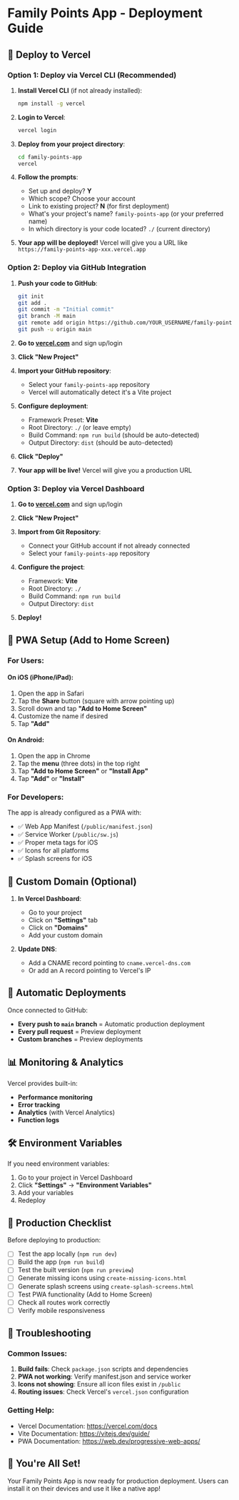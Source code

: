 # Family Points App - Deployment Guide

## 🚀 Deploy to Vercel

### Option 1: Deploy via Vercel CLI (Recommended)

1. **Install Vercel CLI** (if not already installed):
   ```bash
   npm install -g vercel
   ```

2. **Login to Vercel**:
   ```bash
   vercel login
   ```

3. **Deploy from your project directory**:
   ```bash
   cd family-points-app
   vercel
   ```

4. **Follow the prompts**:
   - Set up and deploy? **Y**
   - Which scope? Choose your account
   - Link to existing project? **N** (for first deployment)
   - What's your project's name? `family-points-app` (or your preferred name)
   - In which directory is your code located? `./` (current directory)

5. **Your app will be deployed!** Vercel will give you a URL like `https://family-points-app-xxx.vercel.app`

### Option 2: Deploy via GitHub Integration

1. **Push your code to GitHub**:
   ```bash
   git init
   git add .
   git commit -m "Initial commit"
   git branch -M main
   git remote add origin https://github.com/YOUR_USERNAME/family-points-app.git
   git push -u origin main
   ```

2. **Go to [vercel.com](https://vercel.com)** and sign up/login

3. **Click "New Project"**

4. **Import your GitHub repository**:
   - Select your `family-points-app` repository
   - Vercel will automatically detect it's a Vite project

5. **Configure deployment**:
   - Framework Preset: **Vite**
   - Root Directory: `./` (or leave empty)
   - Build Command: `npm run build` (should be auto-detected)
   - Output Directory: `dist` (should be auto-detected)

6. **Click "Deploy"**

7. **Your app will be live!** Vercel will give you a production URL

### Option 3: Deploy via Vercel Dashboard

1. **Go to [vercel.com](https://vercel.com)** and sign up/login

2. **Click "New Project"**

3. **Import from Git Repository**:
   - Connect your GitHub account if not already connected
   - Select your `family-points-app` repository

4. **Configure the project**:
   - Framework: **Vite**
   - Root Directory: `./`
   - Build Command: `npm run build`
   - Output Directory: `dist`

5. **Deploy!**

## 📱 PWA Setup (Add to Home Screen)

### For Users:

#### On iOS (iPhone/iPad):
1. Open the app in Safari
2. Tap the **Share** button (square with arrow pointing up)
3. Scroll down and tap **"Add to Home Screen"**
4. Customize the name if desired
5. Tap **"Add"**

#### On Android:
1. Open the app in Chrome
2. Tap the **menu** (three dots) in the top right
3. Tap **"Add to Home Screen"** or **"Install App"**
4. Tap **"Add"** or **"Install"**

### For Developers:

The app is already configured as a PWA with:
- ✅ Web App Manifest (`/public/manifest.json`)
- ✅ Service Worker (`/public/sw.js`)
- ✅ Proper meta tags for iOS
- ✅ Icons for all platforms
- ✅ Splash screens for iOS

## 🔧 Custom Domain (Optional)

1. **In Vercel Dashboard**:
   - Go to your project
   - Click on **"Settings"** tab
   - Click on **"Domains"**
   - Add your custom domain

2. **Update DNS**:
   - Add a CNAME record pointing to `cname.vercel-dns.com`
   - Or add an A record pointing to Vercel's IP

## 🔄 Automatic Deployments

Once connected to GitHub:
- **Every push to `main` branch** = Automatic production deployment
- **Every pull request** = Preview deployment
- **Custom branches** = Preview deployments

## 📊 Monitoring & Analytics

Vercel provides built-in:
- **Performance monitoring**
- **Error tracking**
- **Analytics** (with Vercel Analytics)
- **Function logs**

## 🛠️ Environment Variables

If you need environment variables:
1. Go to your project in Vercel Dashboard
2. Click **"Settings"** → **"Environment Variables"**
3. Add your variables
4. Redeploy

## 🚀 Production Checklist

Before deploying to production:
- [ ] Test the app locally (`npm run dev`)
- [ ] Build the app (`npm run build`)
- [ ] Test the built version (`npm run preview`)
- [ ] Generate missing icons using `create-missing-icons.html`
- [ ] Generate splash screens using `create-splash-screens.html`
- [ ] Test PWA functionality (Add to Home Screen)
- [ ] Check all routes work correctly
- [ ] Verify mobile responsiveness

## 🐛 Troubleshooting

### Common Issues:

1. **Build fails**: Check `package.json` scripts and dependencies
2. **PWA not working**: Verify manifest.json and service worker
3. **Icons not showing**: Ensure all icon files exist in `/public`
4. **Routing issues**: Check Vercel's `vercel.json` configuration

### Getting Help:
- Vercel Documentation: https://vercel.com/docs
- Vite Documentation: https://vitejs.dev/guide/
- PWA Documentation: https://web.dev/progressive-web-apps/

## 🎉 You're All Set!

Your Family Points App is now ready for production deployment. Users can install it on their devices and use it like a native app!
